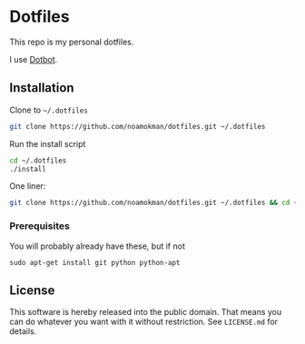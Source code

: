 # Dotfiles

This repo is my personal dotfiles.

I use [Dotbot](https://github.com/anishathalye/dotbot).

## Installation

Clone to `~/.dotfiles`

```sh
git clone https://github.com/noamokman/dotfiles.git ~/.dotfiles
```

Run the install script

```sh
cd ~/.dotfiles
./install
```

One liner:

```sh
git clone https://github.com/noamokman/dotfiles.git ~/.dotfiles && cd ~/.dotfiles && ./install
```

### Prerequisites

You will probably already have these, but if not

```
sudo apt-get install git python python-apt
```

## License

This software is hereby released into the public domain. That means you can do
whatever you want with it without restriction. See `LICENSE.md` for details.
